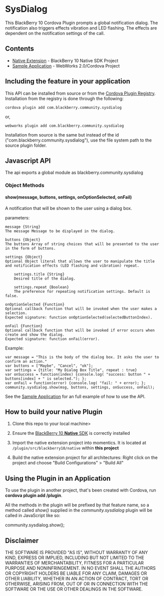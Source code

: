 # SysDialog #

This BlackBerry 10 Cordova Plugin prompts a global notification dialog. The notification also triggers effects vibration and LED flashing. The effects are dependent on the notification settings of the call. 

## Contents ##

* [Native Extension](plugin/src/blackberry10/native) - BlackBerry 10 Native SDK Project
* [Sample Application](sample) - WebWorks 2.0/Cordova Project

## Including the feature in your application

This API can be installed from source or from the [Cordova Plugin Registry](http://plugins.cordova.io/). Installation from the registry is done through the following:

	cordova plugin add com.blackberry.community.sysdialog

or,
	
	webworks plugin add com.blackberry.community.sysdialog

Installation from source is the same but instead of the id ("com.blackberry.community.sysdialog"), use the file system path to the source plugin folder.

## Javascript API ##

The api exports a global module as blackberry.community.sysdialog

### Object Methods ###

#### show(message, buttons, settings, onOptionSelected, onFail) ####

A notification that will be shown to the user using a dialog box. 

parameters:

	message {String}
	The message Message to be displayed in the dialog.

	buttons {Object}
	The buttons Array of string choices that will be presented to the user in the form of buttons.

	settings {Object}
	Optional Object literal that allows the user to manipulate the title and notification effects (LED flashing and vibration) repeat.

		settings.title {String}
		Desired title of the dialog.

		settings.repeat {Boolean}
		The preference for repeating notification settings. Default is false.

	onOptionSelected {Function}
	Optional callback function that will be invoked when the user makes a selection. 
	Expected signature: function onOptionSelected(selectedButtonIndex).

	onFail {Function}
	Optional callback function that will be invoked if error occurs when create and show the dialog.
	Expected signature: function onFail(error).

Example:

	var message = "This is the body of the dialog box. It asks the user to confirm an action."
	var buttons = ["Maybe", "Cancel", "ok"];
	var settings = {title: "My Dialog Box Title", repeat : true}
	var onSuccess = function(index) {console.log( "success: button " + buttons[index] + " is selected."); };
	var onFail = function(error) {console.log( "fail: " + error); };
	community.sysdialog.show(msg, buttons, settings, onSuccess, onFail);

See the [Sample Application](sample) for an full example of how to use the API.


## How to build your native Plugin

1.  Clone this repo to your local machine>

2.  Ensure the [BlackBerry 10 **Native** SDK](https://developer.blackberry.com/native/download/sdk) is correctly installed

3.  Import the native extension project into momentics. It is located at `/plugin/src/blackberry10/native` within **this project**

4.  Build the native extension project for all architectures: Right click on the project and choose "Build Configurations" > "Build All"

## Using the Plugin in an Application

To use the plugin in another project, that's been created with Cordova, run __cordova plugin add <path to the SysDialog folder>/plugin__.

All the methods in the plugin will be prefixed by that feature name, so a method called _show()_ supplied in the _community.sysdialog_ plugin will be called in JavaScript like so:

community.sysdialog.show();

## Disclaimer

THE SOFTWARE IS PROVIDED "AS IS", WITHOUT WARRANTY OF ANY KIND, EXPRESS OR IMPLIED, INCLUDING BUT NOT LIMITED TO THE WARRANTIES OF MERCHANTABILITY, FITNESS FOR A PARTICULAR PURPOSE AND NONINFRINGEMENT. IN NO EVENT SHALL THE AUTHORS OR COPYRIGHT HOLDERS BE LIABLE FOR ANY CLAIM, DAMAGES OR OTHER LIABILITY, WHETHER IN AN ACTION OF CONTRACT, TORT OR OTHERWISE, ARISING FROM, OUT OF OR IN CONNECTION WITH THE SOFTWARE OR THE USE OR OTHER DEALINGS IN THE SOFTWARE.

